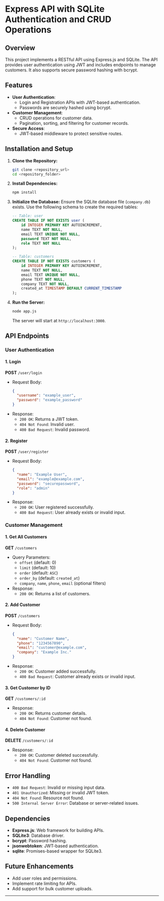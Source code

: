 # Express API with SQLite Authentication and CRUD Operations

## Overview

This project implements a RESTful API using Express.js and SQLite. The API provides user authentication using JWT and includes endpoints to manage customers. It also supports secure password hashing with bcrypt.

## Features

- **User Authentication**:
  - Login and Registration APIs with JWT-based authentication.
  - Passwords are securely hashed using bcrypt.
- **Customer Management**:
  - CRUD operations for customer data.
  - Pagination, sorting, and filtering for customer records.
- **Secure Access**:
  - JWT-based middleware to protect sensitive routes.

## Installation and Setup

1. **Clone the Repository:**

   ```bash
   git clone <repository_url>
   cd <repository_folder>
   ```

2. **Install Dependencies:**

   ```bash
   npm install
   ```

3. **Initialize the Database:**
   Ensure the SQLite database file (`company.db`) exists. Use the following schema to create the required tables:

   ```sql
   -- Table: user
   CREATE TABLE IF NOT EXISTS user (
       id INTEGER PRIMARY KEY AUTOINCREMENT,
       name TEXT NOT NULL,
       email TEXT UNIQUE NOT NULL,
       password TEXT NOT NULL,
       role TEXT NOT NULL
   );

   -- Table: customers
   CREATE TABLE IF NOT EXISTS customers (
       id INTEGER PRIMARY KEY AUTOINCREMENT,
       name TEXT NOT NULL,
       email TEXT UNIQUE NOT NULL,
       phone TEXT NOT NULL,
       company TEXT NOT NULL,
       created_at TIMESTAMP DEFAULT CURRENT_TIMESTAMP
   );
   ```

4. **Run the Server:**

   ```bash
   node app.js
   ```

   The server will start at `http://localhost:3000`.

## API Endpoints

### **User Authentication**

#### 1. **Login**

**POST** `/user/login`

- Request Body:
  ```json
  {
    "username": "example_user",
    "password": "example_password"
  }
  ```
- Response:
  - `200 OK`: Returns a JWT token.
  - `404 Not Found`: Invalid user.
  - `400 Bad Request`: Invalid password.

#### 2. **Register**

**POST** `/user/register`

- Request Body:
  ```json
  {
    "name": "Example User",
    "email": "example@example.com",
    "password": "securepassword",
    "role": "admin"
  }
  ```
- Response:
  - `200 OK`: User registered successfully.
  - `400 Bad Request`: User already exists or invalid input.

### **Customer Management**

#### 1. **Get All Customers**

**GET** `/customers`

- Query Parameters:
  - `offset` (default: 0)
  - `limit` (default: 10)
  - `order` (default: `ASC`)
  - `order_by` (default: `created_at`)
  - `company`, `name`, `phone`, `email` (optional filters)
- Response:
  - `200 OK`: Returns a list of customers.

#### 2. **Add Customer**

**POST** `/customers`

- Request Body:
  ```json
  {
    "name": "Customer Name",
    "phone": "1234567890",
    "email": "customer@example.com",
    "company": "Example Inc."
  }
  ```
- Response:
  - `200 OK`: Customer added successfully.
  - `400 Bad Request`: Customer already exists or invalid input.

#### 3. **Get Customer by ID**

**GET** `/customers/:id`

- Response:
  - `200 OK`: Returns customer details.
  - `404 Not Found`: Customer not found.

#### 4. **Delete Customer**

**DELETE** `/customers/:id`

- Response:
  - `200 OK`: Customer deleted successfully.
  - `404 Not Found`: Customer not found.

## Error Handling

- `400 Bad Request`: Invalid or missing input data.
- `401 Unauthorized`: Missing or invalid JWT token.
- `404 Not Found`: Resource not found.
- `500 Internal Server Error`: Database or server-related issues.

## Dependencies

- **Express.js**: Web framework for building APIs.
- **SQLite3**: Database driver.
- **bcrypt**: Password hashing.
- **jsonwebtoken**: JWT-based authentication.
- **sqlite**: Promises-based wrapper for SQLite3.

## Future Enhancements

- Add user roles and permissions.
- Implement rate limiting for APIs.
- Add support for bulk customer uploads.

---
